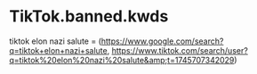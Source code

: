 # TikTok.banned.kwds
tiktok elon nazi salute = (https://www.google.com/search?q=tiktok+elon+nazi+salute, https://www.tiktok.com/search/user?q=tiktok%20elon%20nazi%20salute&amp;t=1745707342029)
